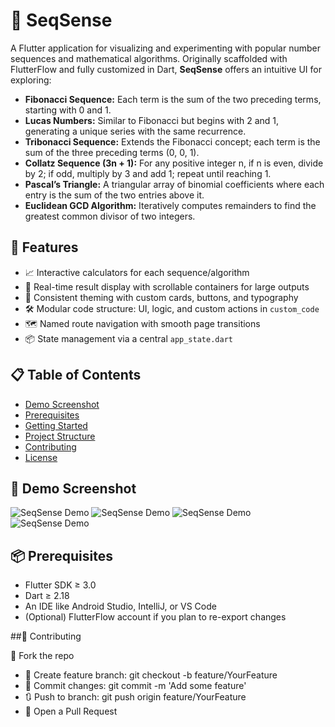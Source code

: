 # 🔢 SeqSense

A Flutter application for visualizing and experimenting with popular number sequences and mathematical algorithms. Originally scaffolded with FlutterFlow and fully customized in Dart, **SeqSense** offers an intuitive UI for exploring:

- **Fibonacci Sequence:** Each term is the sum of the two preceding terms, starting with 0 and 1.
- **Lucas Numbers:** Similar to Fibonacci but begins with 2 and 1, generating a unique series with the same recurrence.
- **Tribonacci Sequence:** Extends the Fibonacci concept; each term is the sum of the three preceding terms (0, 0, 1).
- **Collatz Sequence (3n + 1):** For any positive integer n, if n is even, divide by 2; if odd, multiply by 3 and add 1; repeat until reaching 1.
- **Pascal’s Triangle:** A triangular array of binomial coefficients where each entry is the sum of the two entries above it.
- **Euclidean GCD Algorithm:** Iteratively computes remainders to find the greatest common divisor of two integers.

## 🚀 Features

- 📈 Interactive calculators for each sequence/algorithm
- 🔄 Real-time result display with scrollable containers for large outputs
- 🎨 Consistent theming with custom cards, buttons, and typography
- 🛠️ Modular code structure: UI, logic, and custom actions in `custom_code`
- 🗺️ Named route navigation with smooth page transitions
- 📦 State management via a central `app_state.dart`

## 📋 Table of Contents

- [Demo Screenshot](#demo-screenshot)
- [Prerequisites](#prerequisites)
- [Getting Started](#getting-started)
- [Project Structure](#project-structure)
- [Contributing](#contributing)
- [License](#license)

## 📸 Demo Screenshot

![SeqSense Demo](assets/screenshots/1.jpg)
![SeqSense Demo](assets/screenshots/2.jpg)
![SeqSense Demo](assets/screenshots/3.jpg)
![SeqSense Demo](assets/screenshots/4.jpg)

## 📦 Prerequisites

- Flutter SDK ≥ 3.0
- Dart ≥ 2.18
- An IDE like Android Studio, IntelliJ, or VS Code
- (Optional) FlutterFlow account if you plan to re-export changes

##🤝 Contributing

🍴 Fork the repo

- 🔄 Create feature branch: git checkout -b feature/YourFeature
- 📝 Commit changes: git commit -m 'Add some feature'
- 🔃 Push to branch: git push origin feature/YourFeature
- 📩 Open a Pull Request
